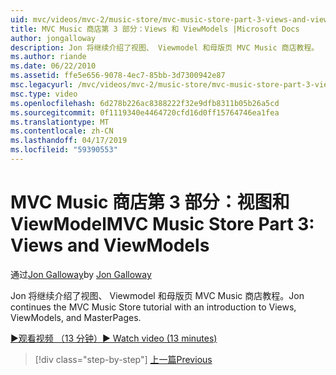 ```yaml
---
uid: mvc/videos/mvc-2/music-store/mvc-music-store-part-3-views-and-viewmodels
title: MVC Music 商店第 3 部分：Views 和 ViewModels |Microsoft Docs
author: jongalloway
description: Jon 将继续介绍了视图、 Viewmodel 和母版页 MVC Music 商店教程。
ms.author: riande
ms.date: 06/22/2010
ms.assetid: ffe5e656-9078-4ec7-85bb-3d7300942e87
msc.legacyurl: /mvc/videos/mvc-2/music-store/mvc-music-store-part-3-views-and-viewmodels
msc.type: video
ms.openlocfilehash: 6d278b226ac8388222f32e9dfb8311b05b26a5cd
ms.sourcegitcommit: 0f1119340e4464720cfd16d0ff15764746ea1fea
ms.translationtype: MT
ms.contentlocale: zh-CN
ms.lasthandoff: 04/17/2019
ms.locfileid: "59390553"
---
```

# <a name="mvc-music-store-part-3-views-and-viewmodels"></a><span data-ttu-id="82600-103">MVC Music 商店第 3 部分：视图和 ViewModel</span><span class="sxs-lookup"><span data-stu-id="82600-103">MVC Music Store Part 3: Views and ViewModels</span></span>

<span data-ttu-id="82600-104">通过[Jon Galloway](https://github.com/jongalloway)</span><span class="sxs-lookup"><span data-stu-id="82600-104">by [Jon Galloway](https://github.com/jongalloway)</span></span>

<span data-ttu-id="82600-105">Jon 将继续介绍了视图、 Viewmodel 和母版页 MVC Music 商店教程。</span><span class="sxs-lookup"><span data-stu-id="82600-105">Jon continues the MVC Music Store tutorial with an introduction to Views, ViewModels, and MasterPages.</span></span>

[<span data-ttu-id="82600-106">&#9654;观看视频 （13 分钟）</span><span class="sxs-lookup"><span data-stu-id="82600-106">&#9654; Watch video (13 minutes)</span></span>](https://channel9.msdn.com/Blogs/ASP-NET-Site-Videos/mvc-music-store-part-3-views-and-viewmodels)

> [!div class="step-by-step"]
> [<span data-ttu-id="82600-107">上一篇</span><span class="sxs-lookup"><span data-stu-id="82600-107">Previous</span></span>](mvc-music-store-part-2-controllers.md)
